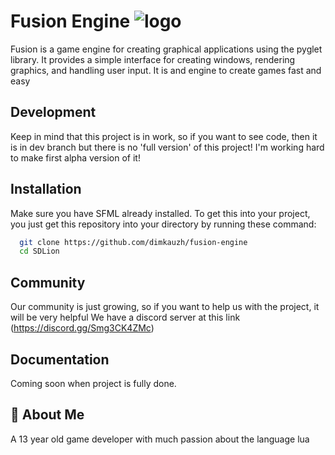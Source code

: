 # Fusion Engine ![logo](https://user-images.githubusercontent.com/106883655/233103547-5693b2a3-22b9-4b68-ac2a-7220f16d48df.png)

Fusion is a game engine for creating graphical applications using the pyglet library. It provides a simple interface for creating windows, rendering graphics, and handling user input. It is and engine to create games fast and easy




## Development

Keep in mind that this project is in work, so if you want to see code, then it is in dev branch but there is no 'full version' of this project! I'm working hard to make first alpha version of it!


## Installation

Make sure you have SFML already installed.
To get this into your project, you just get this repository into your directory by running these command:

```bash
  git clone https://github.com/dimkauzh/fusion-engine
  cd SDLion
```

## Community
Our community is just growing, so if you want to help us with the project, it will be very helpful
We have a discord server at this link (https://discord.gg/Smg3CK4ZMc)

## Documentation

Coming soon when project is fully done.


## 🚀 About Me
A 13 year old game developer with much passion about the language lua

